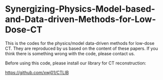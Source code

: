 # Synergizing-Physics-Model-based-and-Data-driven-Methods-for-Low-Dose-CT

This is the codes for the physics/model data-driven methods for low-dose CT. They are reproduced by us based on the content of these papers. If you think there is something wrong with the code, please contact us.


Before using this code, please install our library for CT reconstruction:

https://github.com/xwj01/CTLIB


